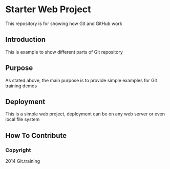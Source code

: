# Starter Web Project

This repository is for showing how Git and GitHub work

## Introduction

This is example to show different parts of Git repository

## Purpose

As stated above, the main purpose is to provide simple examples for Git training demos

## Deployment

This is a simple web project, deployment can be on any web server or even local file system

## How To Contribute

### Copyright
2014 Git.training